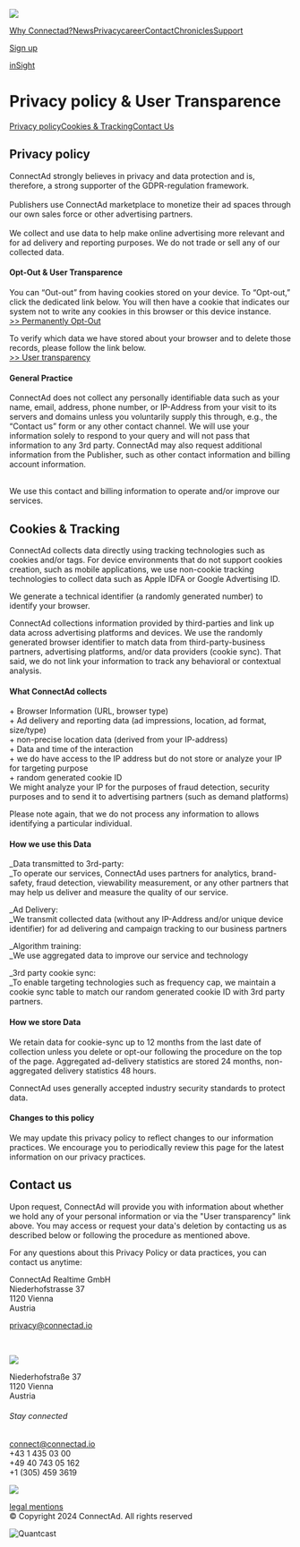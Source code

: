 [![](https://assets-global.website-files.com/5d5676a39a649a743bb84c38/656447970d42980cae7e9dd1_cad_white.png)](https://www.connectadrealtime.com/)

[Why Connectad?](https://www.connectadrealtime.com/why)[News](https://www.connectadrealtime.com/blog-2/news)[Privacy](https://www.connectadrealtime.com/privacy)[career](https://connectad-demand-gmbh.jobs.personio.com/?language=en)[Contact](https://www.connectadrealtime.com/contacts)[Chronicles](https://www.connectadrealtime.com/contacts)[Support](https://wiki.connectad.io/)

[Sign up](https://www.connectadrealtime.com/apply)

[inSight](https://insight.connectad.io/)

Privacy policy & User Transparence
==================================

[Privacy policy](#Privacy)[Cookies & Tracking](#Cookies)[Contact Us](#Contact)

Privacy policy
--------------

ConnectAd strongly believes in privacy and data protection and is, therefore, a strong supporter of the GDPR-regulation framework.  
‍  
Publishers use ConnectAd marketplace to monetize their ad spaces through our own sales force or other advertising partners.  
‍  
We collect and use data to help make online advertising more relevant and for ad delivery and reporting purposes. We do not trade or sell any of our collected data.

#### Opt-Out & User Transparence

You can “Out-out” from having cookies stored on your device. To “Opt-out,” click the dedicated link below. You will then have a cookie that indicates our system not to write any cookies in this browser or this device instance.  
[\>> Permanently Opt-Out](https://sync-eu.connectad.io/sync/dnt?__hstc=266841809.f1fc04e917c6486d482acaa13b5b1065.1561228121643.1565950301027.1565955558466.13&__hssc=266841809.1.1565955558466&__hsfp=29399047)

To verify which data we have stored about your browser and to delete those records, please follow the link below.  
[\>> User transparency](https://sync-eu.connectad.io/sync/showrecord?__hstc=266841809.f1fc04e917c6486d482acaa13b5b1065.1561228121643.1565950301027.1565955558466.13&__hssc=266841809.1.1565955558466&__hsfp=29399047)

#### General Practice

ConnectAd does not collect any personally identifiable data such as your name, email, address, phone number, or IP-Address from your visit to its servers and domains unless you voluntarily supply this through, e.g., the “Contact us” form or any other contact channel. We will use your information solely to respond to your query and will not pass that information to any 3rd party. ConnectAd may also request additional information from the Publisher, such as other contact information and billing account information.

‍  
We use this contact and billing information to operate and/or improve our services.

Cookies & Tracking
------------------

ConnectAd collects data directly using tracking technologies such as cookies and/or tags. For device environments that do not support cookies creation, such as mobile applications, we use non-cookie tracking technologies to collect data such as Apple IDFA or Google Advertising ID.

We generate a technical identifier (a randomly generated number) to identify your browser.

ConnectAd collections information provided by third-parties and link up data across advertising platforms and devices. We use the randomly generated browser identifier to match data from third-party-business partners, advertising platforms, and/or data providers (cookie sync). That said, we do not link your information to track any behavioral or contextual analysis.

#### What ConnectAd collects

\+ Browser Information (URL, browser type)  
\+ Ad delivery and reporting data (ad impressions, location, ad format, size/type)  
\+ non-precise location data (derived from your IP-address)  
\+ Data and time of the interaction  
\+ we do have access to the IP address but do not store or analyze your IP for targeting purpose  
\+ random generated cookie ID  
We might analyze your IP for the purposes of fraud detection, security purposes and to send it to advertising partners (such as demand platforms)

Please note again, that we do not process any information to allows identifying a particular individual.

#### How we use this Data

_Data transmitted to 3rd-party:  
‍_To operate our services, ConnectAd uses partners for analytics, brand-safety, fraud detection, viewability measurement, or any other partners that may help us deliver and measure the quality of our service.

_Ad Delivery:  
‍_We transmit collected data (without any IP-Address and/or unique device identifier) for ad delivering and campaign tracking to our business partners

_Algorithm training:  
‍_We use aggregated data to improve our service and technology

_3rd party cookie sync:  
‍_To enable targeting technologies such as frequency cap, we maintain a cookie sync table to match our random generated cookie ID with 3rd party partners.

#### How we store Data

We retain data for cookie-sync up to 12 months from the last date of collection unless you delete or opt-our following the procedure on the top of the page. Aggregated ad-delivery statistics are stored 24 months, non-aggregated delivery statistics 48 hours.

ConnectAd uses generally accepted industry security standards to protect data.

#### Changes to this policy

We may update this privacy policy to reflect changes to our information practices. We encourage you to periodically review this page for the latest information on our privacy practices.

Contact us
----------

Upon request, ConnectAd will provide you with information about whether we hold any of your personal information or via the "User transparency" link above. You may access or request your data's deletion by contacting us as described below or following the procedure as mentioned above.

For any questions about this Privacy Policy or data practices, you can contact us anytime:

ConnectAd Realtime GmbH  
Niederhofstrasse 37  
1120 Vienna  
Austria

[privacy@connectad.io](mailto:privacy@connectad.io)

‍

[![](https://assets-global.website-files.com/5d5676a39a649a743bb84c38/5d5935a71e139881261fcfbc_20190812_ConnectAd_Minimal_color.png)](https://www.connectadrealtime.com/)

Niederhofstraße 37  
1120 Vienna  
Austria

###### Stay connected

connect@connectad.io  
+43 1 435 03 00  
+49 40 743 05 162  
+1 (305) 459 3619

![](https://assets-global.website-files.com/5d5676a39a649a743bb84c38/642c43458ad1d35e3f77fa46_2023-04-03_Logos_493x65.jpg)

[legal mentions](https://www.connectadrealtime.com/legal-metions)  
© Copyright 2024 ConnectAd. All rights reserved

![Quantcast](//pixel.quantserve.com/pixel/p-jf68PmKyV0peq.gif)